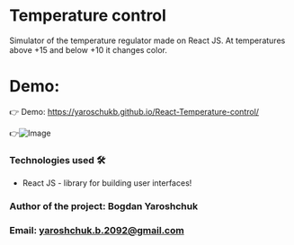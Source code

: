 # Temperature control 
Simulator of the temperature regulator made on React JS.
At temperatures above +15 and below +10 it changes color.

# Demo:
👉 Demo: https://yaroschukb.github.io/React-Temperature-control/

👉![Image](https://github.com/yaroschukb/React-Temperature-control/tree/main/screenshot/temperature.png)

### Technologies used 🛠️

* React JS - library for building user interfaces!

### Author of the project: **Bogdan Yaroshchuk**
### Email: **yaroshchuk.b.2092@gmail.com**
     
